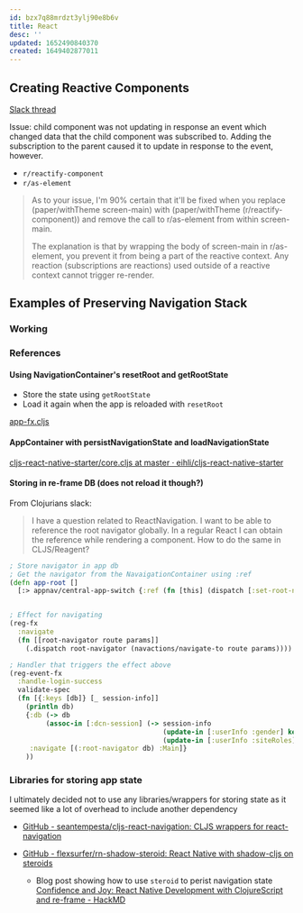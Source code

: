 ```yaml
---
id: bzx7q88mrdzt3ylj90e8b6v
title: React
desc: ''
updated: 1652490840370
created: 1649402877011
---
```




## Creating Reactive Components

[Slack thread](https://clojurians.slack.com/archives/C073DKH9P/p1649401136457189)

Issue: child component was not updating in response an event which changed data that the child component was subscribed to. Adding the subscription to the parent caused it to update in response to the event, however.

- `r/reactify-component`
- `r/as-element`

> As to your issue, I'm 90% certain that it'll be fixed when you replace (paper/withTheme screen-main) with (paper/withTheme (r/reactify-component)) and remove the call to r/as-element from within screen-main.
>
> The explanation is that by wrapping the body of screen-main in r/as-element, you prevent it from being a part of the reactive context. Any reaction (subscriptions are reactions) used outside of a reactive context cannot trigger re-render.


## Examples of Preserving Navigation Stack

### Working

### References


#### Using NavigationContainer's resetRoot and getRootState

- Store the state using `getRootState`
- Load it again when the app is reloaded with `resetRoot`

[app-fx.cljs](https://gist.github.com/olivergeorge/981bc5135fa47253cba50fd125495d0b)

#### AppContainer with persistNavigationState and loadNavigationState

[cljs-react-native-starter/core.cljs at master · eihli/cljs-react-native-starter](https://github.com/eihli/cljs-react-native-starter/blob/master/src/example/core.cljs)

#### Storing in re-frame DB (does not reload it though?)

From Clojurians slack:

> I have a question related to ReactNavigation. I want to be able to reference the root navigator globally. In a regular React I can obtain the reference while rendering a component. How to do the same in CLJS/Reagent?

```cljs
; Store navigator in app db
; Get the navigator from the NavaigationContainer using :ref
(defn app-root []
  [:> appnav/central-app-switch {:ref (fn [this] (dispatch [:set-root-navigator this]))}])


; Effect for navigating
(reg-fx
  :navigate
  (fn [[root-navigator route params]]
    (.dispatch root-navigator (navactions/navigate-to route params))))

; Handler that triggers the effect above
(reg-event-fx
  :handle-login-success
  validate-spec
  (fn [{:keys [db]} [_ session-info]]
    (println db)
    {:db (-> db
         (assoc-in [:dcn-session] (-> session-info
                                      (update-in [:userInfo :gender] keyword)
                                      (update-in [:userInfo :siteRoles] (fn [v] (map #(keyword %) v))))))
     :navigate [(:root-navigator db) :Main]}
    ))


```

### Libraries for storing app state

I ultimately decided not to use any libraries/wrappers for storing state as it seemed like a lot of overhead to include another dependency

- [GitHub - seantempesta/cljs-react-navigation: CLJS wrappers for react-navigation](https://github.com/seantempesta/cljs-react-navigation)

- [GitHub - flexsurfer/rn-shadow-steroid: React Native with shadow-cljs on steroids](https://github.com/flexsurfer/rn-shadow-steroid)
  - Blog post showing how to use `steroid` to perist navigation state [Confidence and Joy: React Native Development with ClojureScript and re-frame - HackMD](https://hackmd.io/@byc70E6fQy67hPMN0WM9_A/rJilnJxE8)
